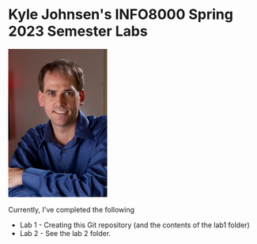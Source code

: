 # Kyle Johnsen's INFO8000 Spring 2023 Semester Labs

![This a headshot of me](headshot.jpeg)

Currently, I've completed the following
- Lab 1 - Creating this Git repository (and the contents of the lab1 folder)
- Lab 2 - See the lab 2 folder.
